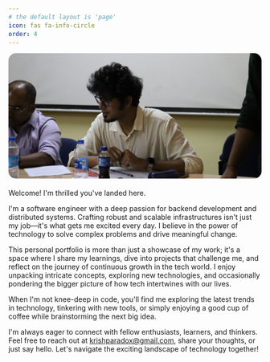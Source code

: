 ```yaml
---
# the default layout is 'page'
icon: fas fa-info-circle
order: 4
---
```

<div style="text-align: center;">
  <img src="assets/img/img_cover.jpeg" alt="Cover image" width="800" style="border-radius: 15px;" />
</div>
<br>
Welcome! I'm thrilled you've landed here.

I'm a software engineer with a deep passion for backend development and distributed systems. Crafting robust and scalable infrastructures isn't just my job—it's what gets me excited every day. I believe in the power of technology to solve complex problems and drive meaningful change.

This personal portfolio is more than just a showcase of my work; it's a space where I share my learnings, dive into projects that challenge me, and reflect on the journey of continuous growth in the tech world. I enjoy unpacking intricate concepts, exploring new technologies, and occasionally pondering the bigger picture of how tech intertwines with our lives.

When I'm not knee-deep in code, you'll find me exploring the latest trends in technology, tinkering with new tools, or simply enjoying a good cup of coffee while brainstorming the next big idea.

I'm always eager to connect with fellow enthusiasts, learners, and thinkers. Feel free to reach out at krishparadox@gmail.com, share your thoughts, or just say hello. Let's navigate the exciting landscape of technology together!
